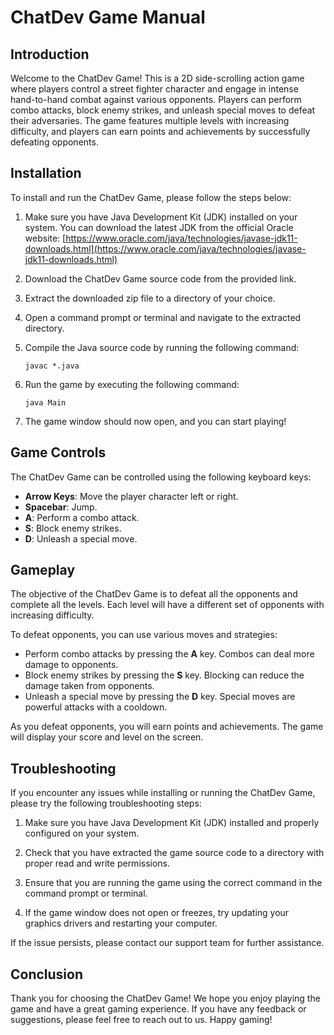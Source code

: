 # ChatDev Game Manual

## Introduction

Welcome to the ChatDev Game! This is a 2D side-scrolling action game where players control a street fighter character and engage in intense hand-to-hand combat against various opponents. Players can perform combo attacks, block enemy strikes, and unleash special moves to defeat their adversaries. The game features multiple levels with increasing difficulty, and players can earn points and achievements by successfully defeating opponents.

## Installation

To install and run the ChatDev Game, please follow the steps below:

1. Make sure you have Java Development Kit (JDK) installed on your system. You can download the latest JDK from the official Oracle website: [https://www.oracle.com/java/technologies/javase-jdk11-downloads.html](https://www.oracle.com/java/technologies/javase-jdk11-downloads.html)

2. Download the ChatDev Game source code from the provided link.

3. Extract the downloaded zip file to a directory of your choice.

4. Open a command prompt or terminal and navigate to the extracted directory.

5. Compile the Java source code by running the following command:
   ```
   javac *.java
   ```

6. Run the game by executing the following command:
   ```
   java Main
   ```

7. The game window should now open, and you can start playing!

## Game Controls

The ChatDev Game can be controlled using the following keyboard keys:

- **Arrow Keys**: Move the player character left or right.
- **Spacebar**: Jump.
- **A**: Perform a combo attack.
- **S**: Block enemy strikes.
- **D**: Unleash a special move.

## Gameplay

The objective of the ChatDev Game is to defeat all the opponents and complete all the levels. Each level will have a different set of opponents with increasing difficulty.

To defeat opponents, you can use various moves and strategies:

- Perform combo attacks by pressing the **A** key. Combos can deal more damage to opponents.
- Block enemy strikes by pressing the **S** key. Blocking can reduce the damage taken from opponents.
- Unleash a special move by pressing the **D** key. Special moves are powerful attacks with a cooldown.

As you defeat opponents, you will earn points and achievements. The game will display your score and level on the screen.

## Troubleshooting

If you encounter any issues while installing or running the ChatDev Game, please try the following troubleshooting steps:

1. Make sure you have Java Development Kit (JDK) installed and properly configured on your system.

2. Check that you have extracted the game source code to a directory with proper read and write permissions.

3. Ensure that you are running the game using the correct command in the command prompt or terminal.

4. If the game window does not open or freezes, try updating your graphics drivers and restarting your computer.

If the issue persists, please contact our support team for further assistance.

## Conclusion

Thank you for choosing the ChatDev Game! We hope you enjoy playing the game and have a great gaming experience. If you have any feedback or suggestions, please feel free to reach out to us. Happy gaming!
